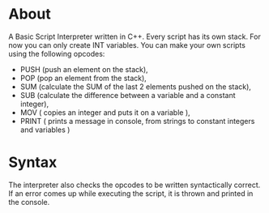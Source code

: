 # About
A Basic Script Interpreter written in C++. 
Every script has its own stack. For now you can only create INT variables.
You can make your own scripts using the following opcodes: 
- PUSH (push an element on the stack),
- POP (pop an element from the stack),
- SUM (calculate the SUM of the last 2 elements pushed on the stack),
- SUB (calculate the difference between a variable and a constant integer),
- MOV ( copies an integer and puts it on a variable ),
- PRINT ( prints a message in console, from strings to constant integers and variables )

# Syntax
The interpreter also checks the opcodes to be written syntactically correct. If an error comes up while executing the script, it is thrown and printed in the console.
